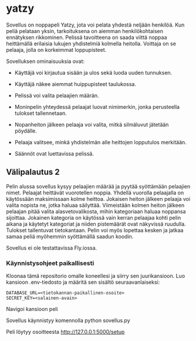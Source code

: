 # yatzy

Sovellus on noppapeli Yatzy, jota voi pelata yhdestä neljään henkilöä. Kun peliä pelataan yksin, tarkoituksena on aiemman henkilökohtaisen ennätyksen rikkominen. Pelissä tavoitteena on saada viittä noppaa heittämällä erilaisia lukujen yhdistelmiä kolmella heitolla. Voittaja on se pelaaja, jolla on korkeimmat loppupisteet.


Sovelluksen ominaisuuksia ovat:

- Käyttäjä voi kirjautua sisään ja ulos sekä luoda uuden tunnuksen.
     
- Käyttäjä näkee aiemmat huippupisteet taulukossa.
     
- Pelissä voi valita pelaajien määrän.
     
- Moninpelin yhteydessä pelaajat luovat nimimerkin, jonka perusteella tulokset tallennetaan.
     
- Nopanheiton jälkeen pelaaja voi valita, mitkä silmäluvut jätetään pöydälle.
     
- Pelaaja valitsee, minkä yhdistelmän alle heittojen lopputulos merkitään.
     
- Säännöt ovat luettavissa pelissä.

## Välipalautus 2

Pelin alussa sovellus kysyy pelaajien määrää ja pyytää syöttämään pelaajien nimet. Pelaajat heittävät vuorotellen noppia. Yhdellä vuorolla pelaajalla on käytössään maksimissaan kolme heittoa. Jokaisen heiton jälkeen pelaaja voi valita nopista ne, jotka haluaa säilyttää. Viimeistään kolmen heiton jälkeen pelaajan pitää valita alasvetovalikosta, mihin kategoriaan haluaa noppansa sijoittaa. Jokainen kategoria on käytössä vain kerran pelaajaa kohti pelin aikana ja käytetyt kategoriat ja niiden pistemäärät ovat näkyvissä ruudulla. Tulokset tallentuvat tietokantaan. Pelin voi myös lopettaa kesken ja jatkaa samaa peliä myöhemmin syöttämällä saadun koodin.

Sovellus ei ole testattavissa Fly.iossa.

### Käynnistysohjeet paikallisesti

Kloonaa tämä repositorio omalle koneellesi ja siirry sen juurikansioon. Luo kansioon .env-tiedosto ja määritä sen sisältö seuraavanlaiseksi:
```
DATABASE_URL=<tietokannan-paikallinen-osoite>
SECRET_KEY=<salainen-avain>
```
Navigoi kansioon peli

Sovellus käynnistyy komennolla python sovellus.py

Peli löytyy osoitteesta http://127.0.0.1:5000/setup




